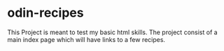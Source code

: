 # odin-recipes

This Project is meant to test my basic html skills.
The project consist of a main index page which will have links to a few recipes.

